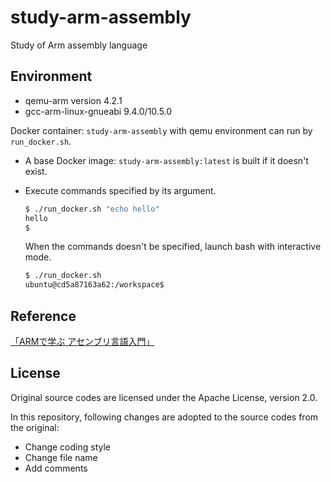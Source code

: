 # study-arm-assembly

Study of Arm assembly language

## Environment

- qemu-arm version 4.2.1
- gcc-arm-linux-gnueabi 9.4.0/10.5.0

Docker container: `study-arm-assembly` with qemu environment can run by `run_docker.sh`.
- A base Docker image: `study-arm-assembly:latest` is built if it doesn't exist.
- Execute commands specified by its argument.

    ```sh
    $ ./run_docker.sh "echo hello"
    hello
    $
    ```

    When the commands doesn't be specified, launch bash with interactive mode.

    ```sh
    $ ./run_docker.sh
    ubuntu@cd5a87163a62:/workspace$
    ```

## Reference

[「ARMで学ぶ アセンブリ言語入門」](https://www.c-r.com/book/detail/927)

## License

Original source codes are licensed under the Apache License, version 2.0.

In this repository, following changes are adopted to the source codes from the original:

- Change coding style
- Change file name
- Add comments
